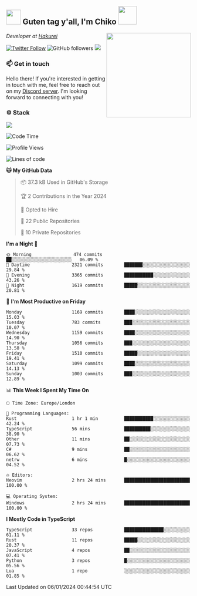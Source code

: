 <h2><img src="https://cdn.discordapp.com/emojis/1100181376730402906.gif?quality=lossless" width="40"> Guten tag y'all, I'm Chiko <img src="https://a.ppy.sh/15907233" width="50"></h2>
<a href="https://twitter.com/Zzul0714/status/1654451338179395585?s=20"><img align='right' src="https://cdn.discordapp.com/attachments/1109162815866023976/1109163700583153705/FvXKt8paEAAR6Ak1.png" width="230"></a>
<p><em>Developer at <a href="https://github.com/hakureiapp">Hakurei</a></em></p>

[![Twitter Follow](https://img.shields.io/twitter/follow/chikoxq?label=Follow)](https://twitter.com/intent/follow?screen_name=chikoxq)
![GitHub followers](https://img.shields.io/github/followers/chikof?label=Follow&style=social)
![](https://komarev.com/ghpvc/?username=chikof&color=blue)

### 📫 Get in touch
Hello there! If you're interested in getting in touch with me, feel free to reach out on my [Discord server](https://discord.gg/sejc7TnX6N). I'm looking forward to connecting with you!

### ⚙️ Stack
![](https://skillicons.dev/icons?i=git,kubernetes,docker,js,ts,cloudflare,css,deno,express,graphql,html,mongodb,nestjs,py,react,apollo,bash,java,lua,nextjs,netlify,nodejs,ps,powershell,rust,neovim,tauri,sentry,postgres,tailwind,prisma,actix)

<!--START_SECTION:waka-->
![Code Time](http://img.shields.io/badge/Code%20Time-1%2C559%20hrs%2051%20mins-blue)

![Profile Views](http://img.shields.io/badge/Profile%20Views-0-blue)

![Lines of code](https://img.shields.io/badge/From%20Hello%20World%20I%27ve%20Written-7.2%20million%20lines%20of%20code-blue)

**🐱 My GitHub Data** 

> 📦 37.3 kB Used in GitHub's Storage 
 > 
> 🏆 2 Contributions in the Year 2024
 > 
> 💼 Opted to Hire
 > 
> 📜 22 Public Repositories 
 > 
> 🔑 10 Private Repositories 
 > 
**I'm a Night 🦉** 

```text
🌞 Morning                474 commits         ██░░░░░░░░░░░░░░░░░░░░░░░   06.09 % 
🌆 Daytime                2321 commits        ███████░░░░░░░░░░░░░░░░░░   29.84 % 
🌃 Evening                3365 commits        ███████████░░░░░░░░░░░░░░   43.26 % 
🌙 Night                  1619 commits        █████░░░░░░░░░░░░░░░░░░░░   20.81 % 
```
📅 **I'm Most Productive on Friday** 

```text
Monday                   1169 commits        ████░░░░░░░░░░░░░░░░░░░░░   15.03 % 
Tuesday                  783 commits         ███░░░░░░░░░░░░░░░░░░░░░░   10.07 % 
Wednesday                1159 commits        ████░░░░░░░░░░░░░░░░░░░░░   14.90 % 
Thursday                 1056 commits        ███░░░░░░░░░░░░░░░░░░░░░░   13.58 % 
Friday                   1510 commits        █████░░░░░░░░░░░░░░░░░░░░   19.41 % 
Saturday                 1099 commits        ████░░░░░░░░░░░░░░░░░░░░░   14.13 % 
Sunday                   1003 commits        ███░░░░░░░░░░░░░░░░░░░░░░   12.89 % 
```


📊 **This Week I Spent My Time On** 

```text
🕑︎ Time Zone: Europe/London

💬 Programming Languages: 
Rust                     1 hr 1 min          ███████████░░░░░░░░░░░░░░   42.24 % 
TypeScript               56 mins             ██████████░░░░░░░░░░░░░░░   38.90 % 
Other                    11 mins             ██░░░░░░░░░░░░░░░░░░░░░░░   07.73 % 
C#                       9 mins              ██░░░░░░░░░░░░░░░░░░░░░░░   06.62 % 
netrw                    6 mins              █░░░░░░░░░░░░░░░░░░░░░░░░   04.52 % 

🔥 Editors: 
Neovim                   2 hrs 24 mins       █████████████████████████   100.00 % 

💻 Operating System: 
Windows                  2 hrs 24 mins       █████████████████████████   100.00 % 
```

**I Mostly Code in TypeScript** 

```text
TypeScript               33 repos            ███████████████░░░░░░░░░░   61.11 % 
Rust                     11 repos            █████░░░░░░░░░░░░░░░░░░░░   20.37 % 
JavaScript               4 repos             ██░░░░░░░░░░░░░░░░░░░░░░░   07.41 % 
Python                   3 repos             █░░░░░░░░░░░░░░░░░░░░░░░░   05.56 % 
Lua                      1 repo              ░░░░░░░░░░░░░░░░░░░░░░░░░   01.85 % 
```




 Last Updated on 06/01/2024 00:44:54 UTC
<!--END_SECTION:waka-->


<!--
<p align="center">
     <a href="https://discord.gg/HhybNhchcC"><img src="https://invidget.switchblade.xyz/sejc7TnX6N" align="center" ><a>
</p> 
-->

